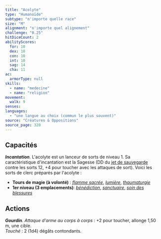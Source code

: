 ```yaml
---
title: "Acolyte"
type: "Humanoïde"
subtype: "n'importe quelle race"
size: "M"
alignment: "n'importe quel alignement"
challenge: "0.25"
hitDiceCount: 2
abilityScores:
  for: 10
  dex: 10
  con: 10
  int: 10
  sag: 14
  cha: 11
ac: 
  armorType: null
skills: 
  - name: "medecine"
  - name: "religion"
movement: 
  walk: 9
senses: 
languages: 
  - "une langue au choix (commun le plus souvent)"
source: "Créatures & Oppositions"
source_page: 328
---
```

## Capacités
_**Incantation**_. L'acolyte est un lanceur de sorts de niveau 1. Sa caractéristique d'incantation est la Sagesse (DD du [jet de sauvegarde](/utiliser-les-caracteristiques#jets-de-sauvegarde) contre les sorts 12, +4 pour toucher avec les attaques de sort). Voici les sorts de clerc préparés par l'acolyte :
* **Tours de magie (à volonté)** : [_flamme sacrée_](/grimoire/flamme-sacree), [_lumière_](/grimoire/lumiere), [_thaumaturgie_](/grimoire/thaumaturgie)
* **1er niveau (3 emplacements)**: [_bénédiction_](/grimoire/benediction), [_sanctuaire_](/grimoire/sanctuaire), [_soin des blessures_](/grimoire/soin-des-blessures)

## Actions
_**Gourdin**_. _Attaque d'arme au corps à corps_ : +2 pour toucher, allonge 1,50 m, une cible.  
_Touché_ : 2 (1d4) dégâts contondants.
